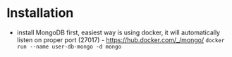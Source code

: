 

# Installation 

* install MongoDB first, easiest way is using docker, it will automatically listen on proper port (27017) - https://hub.docker.com/_/mongo/
```docker run --name user-db-mongo -d mongo```